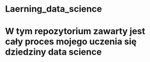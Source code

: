 # Laerning_data_science
# W tym repozytorium zawarty jest cały proces mojego uczenia się dziedziny data science
